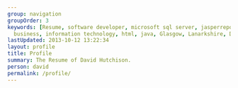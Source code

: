 ```yaml
---
group: navigation
groupOrder: 3
keywords: [Resume, software developer, microsoft sql server, jasperreports, software development,
  business, information technology, html, java, Glasgow, Lanarkshire, David Hutchison, J2EE, Swing, Strathclyde University, SEEMiS, SEEMiS Group]
lastUpdated: 2013-10-12 13:22:34
layout: profile
title: Profile
summary: The Resume of David Hutchison.
person: david
permalink: /profile/
---
```

